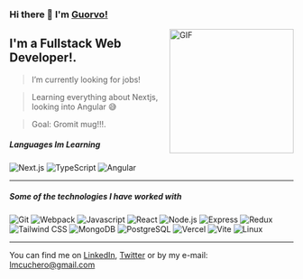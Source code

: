 ### Hi there 👋 I'm [Guorvo!](https://guorvo.github.io/)

<img align="right" alt="GIF" height="220px" src="https://media.giphy.com/media/3og0IV7MOCfnm85iRa/giphy-downsized.gif" />

## I'm a Fullstack Web Developer!.

>  I’m currently looking for jobs!

> Learning everything about Nextjs, looking into Angular 😅

>  Goal: Gromit mug!!!.

##### Languages Im Learning

![Next.js](https://img.shields.io/badge/-Next.js-000000?style=flat&logo=Next.js)
![TypeScript](https://img.shields.io/badge/-TypeScript-000000?style=flat&logo=typescript)
![Angular](https://img.shields.io/badge/-Angular-000000?style=flat&logo=Angular)

---

##### Some of the technologies I have worked with

![Git](https://img.shields.io/badge/-Git-222222?style=flat&logo=git&logoColor=F05032)
![Webpack](https://img.shields.io/badge/-Webpack-222222?style=flat&logo=webpack)
![Javascript](https://img.shields.io/badge/-Javascript-222222?style=flat&logo=javascript)
![React](https://img.shields.io/badge/-React-222222?style=flat&logo=react)
![Node.js](https://img.shields.io/badge/-Node.js-222222?style=flat&logo=node.js&logoColor=339933)
![Express](https://img.shields.io/badge/-Express-222222?style=flat&logo=express)
![Redux](https://img.shields.io/badge/-Redux-222222?style=flat&logo=redux)
![Tailwind CSS](https://img.shields.io/badge/-Tailwind%20CSS-222222?style=flat&logo=tailwindcss)
![MongoDB](https://img.shields.io/badge/-MongoDB-222222?style=flat&logo=mongodb)
![PostgreSQL](https://img.shields.io/badge/-PostgreSQL-222222?style=flat&logo=postgreSQL)
![Vercel](https://img.shields.io/badge/-Vercel-222222?style=flat&logo=vercel)
![Vite](https://img.shields.io/badge/-Vite-222222?style=flat&logo=vite)
![Linux](https://img.shields.io/badge/-Linux-222222?style=flat&logo=linux&logoColor=FCC624)
<br/>

---

You can find me on [LinkedIn](https://www.linkedin.com/in/guorvo/), [Twitter](https://twitter.com/guorvo_dev) or by my e-mail: lmcuchero@gmail.com
